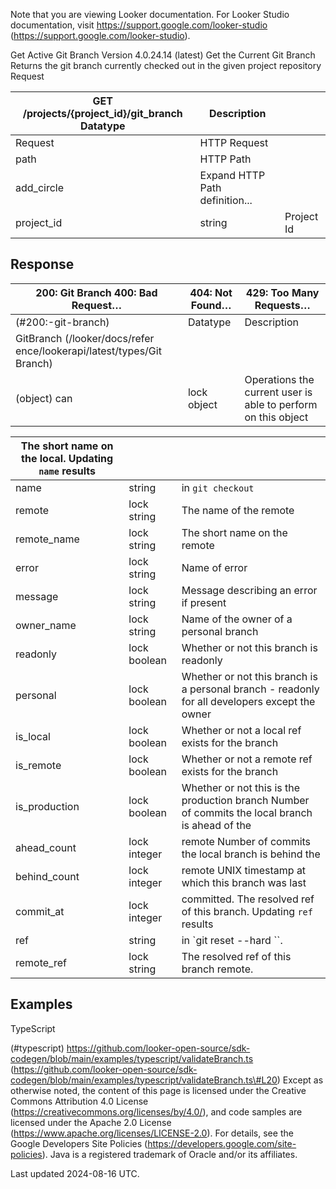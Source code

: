 Note that you are viewing Looker documentation. For Looker Studio documentation, visit https://support.google.com/looker-studio (https://support.google.com/looker-studio).

Get Active Git Branch Version 4.0.24.14 (latest)
Get the Current Git Branch Returns the git branch currently checked out in the given project repository Request

| GET /projects/{project_id}/git_branch Datatype   | Description                    |            |
|--------------------------------------------------|--------------------------------|------------|
| Request                                          | HTTP Request                   |            |
| path                                             | HTTP Path                      |            |
| add_circle                                       | Expand HTTP Path definition... |            |
| project_id                                       | string                         | Project Id |

## Response

| 200: Git Branch 400: Bad Request…   | 404: Not Found…   | 429: Too Many Requests…                                       |
|-------------------------------------|-------------------|---------------------------------------------------------------|
| (#200:-git-branch)                  | Datatype          | Description                                                   |
| GitBranch  (/looker/docs/refer ence/lookerapi/latest/types/Git Branch)                                     |                   |                                                               |
| (object) can                        | lock object       | Operations the current user is able to perform on this object |

| The short name on the local. Updating `name` results   |              |                                                                                                 |
|--------------------------------------------------------|--------------|-------------------------------------------------------------------------------------------------|
| name                                                   | string       | in `git checkout `                                                                              |
| remote                                                 | lock string  | The name of the remote                                                                          |
| remote_name                                            | lock string  | The short name on the remote                                                                    |
| error                                                  | lock string  | Name of error                                                                                   |
| message                                                | lock string  | Message describing an error if present                                                          |
| owner_name                                             | lock string  | Name of the owner of a personal branch                                                          |
| readonly                                               | lock boolean | Whether or not this branch is readonly                                                          |
| personal                                               | lock boolean | Whether or not this branch is a personal branch - readonly for all developers except the owner  |
| is_local                                               | lock boolean | Whether or not a local ref exists for the branch                                                |
| is_remote                                              | lock boolean | Whether or not a remote ref exists for the branch                                               |
| is_production                                          | lock boolean | Whether or not this is the production branch Number of commits the local branch is ahead of the |
| ahead_count                                            | lock integer | remote Number of commits the local branch is behind the                                         |
| behind_count                                           | lock integer | remote UNIX timestamp at which this branch was last                                             |
| commit_at                                              | lock integer | committed. The resolved ref of this branch. Updating `ref` results                              |
| ref                                                    | string       | in `git reset --hard ``.                                                                        |
| remote_ref                                             | lock string  | The resolved ref of this branch remote.                                                         |

## Examples

TypeScript

 (\#typescript)
https://github.com/looker-open-source/sdk-codegen/blob/main/examples/typescript/validateBranch.ts (https://github.com/looker-open-source/sdk-codegen/blob/main/examples/typescript/validateBranch.ts\#L20)
Except as otherwise noted, the content of this page is licensed under the Creative Commons Attribution 4.0 License
 (https://creativecommons.org/licenses/by/4.0/), and code samples are licensed under the Apache 2.0 License
 (https://www.apache.org/licenses/LICENSE-2.0). For details, see the Google Developers Site Policies (https://developers.google.com/site-policies). Java is a registered trademark of Oracle and/or its affiliates.

Last updated 2024-08-16 UTC.